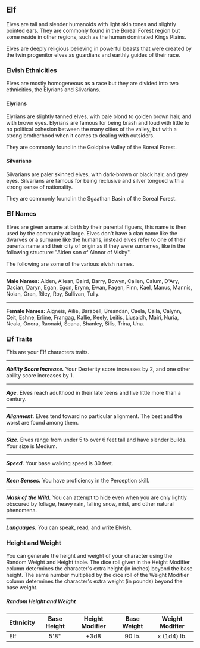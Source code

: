 ## Elf
Elves are tall and slender humanoids with light skin tones and slightly pointed ears. They are commonly found in the Boreal Forest region but some reside in other regions, such as the human dominated Kings Plains.

Elves are deeply religious believing in powerful beasts that were created by the twin progenitor elves as guardians and earthly guides of their race.


### Elvish Ethnicities
Elves are mostly homogeneous as a race but they are divided into two ethnicities, the Elyrians and Slivarians.

#### Elyrians
Elyrians are slightly tanned elves, with pale blond to golden brown hair, and with brown eyes. Elyrians are famous for being brash and loud with little to no political cohesion between the many cities of the valley, but with a strong brotherhood when it comes to dealing with outsiders.

They are commonly found in the Goldpine Valley of the Boreal Forest.


#### Silvarians
Silvarians are paler skinned elves, with dark-brown or black hair, and grey eyes. Silvarians are famous for being reclusive and silver tongued with a strong sense of nationality.

They are commonly found in the Sgaathan Basin of the Boreal Forest.



### Elf Names
Elves are given a name at birth by their parental figuers, this name is then used by the community at large. Elves don't have a clan name like the dwarves or a surname like the humans, instead elves refer to one of their parents name and their city of origin as if they were surnames, like in the following structure: "Aiden son of Ainnor of Visby".

The following are some of the various elvish names.
___
**Male Names:**
Aiden, Ailean, Baird, Barry, Bowyn, Cailen, Calum, D'Ary, Dacian, Daryn, Egan, Egon, Erynn, Ewan, Fagen, Finn, Kael, Manus, Mannis, Nolan, Oran, Riley, Roy, Sullivan, Tully.
___
**Female Names:**
Aigneis, Ailie, Barabell, Breandan, Caela, Caila, Calynn, Ceit, Eshne, Erline, Frangag, Kallie, Keely, Leitis, Liusaidh, Mairi, Nuria, Neala, Onora, Raonaid, Seana, Shanley, Silis, Trina, Una.



### Elf Traits
This are your Elf characters traits.
___
***Ability Score Increase.***
Your Dexterity score increases by 2, and one other ability score increases by 1.
___
***Age.***
Elves reach adulthood in their late teens and live little more than a century.
___
***Alignment.***
Elves tend toward no particular alignment. The best and the worst are found among them.
___
***Size.***
Elves range from under 5 to over 6 feet tall and have slender builds. Your size is Medium.
___
***Speed.***
Your base walking speed is 30 feet.
___
***Keen Senses.***
You have proficiency in the Perception skill.
___
***Mask of the Wild.***
You can attempt to hide even when you are only lightly obscured by foliage, heavy rain, falling snow, mist, and other natural phenomena.
___
***Languages.***
You can  speak, read, and write Elvish.


### Height and Weight
You can generate the height and weight of your character using the Random Weight and Height table. The dice roll given in the Height Modifier column determines the character's extra height (in inches) beyond the base height. The same number multiplied by the dice roll of the Weight Modifier column determines the character's extra weight (in pounds) beyond the base weight.

##### Random Height and Weight
| Ethnicity | Base Height | Height Modifier | Base Weight | Weight Modifier |
|:----------|:-----------:|:---------------:|:-----------:|:---------------:|
| Elf       | 5'8''       | +3d8            | 90 lb.      | x (1d4) lb.     |
